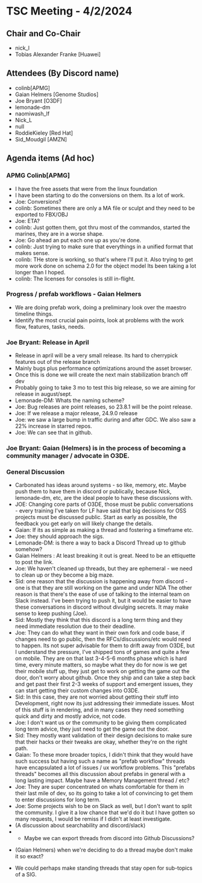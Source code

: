 # TSC Meeting - 4/2/2024

## Chair and Co-Chair
* nick_l
* Tobias Alexander Franke [Huawei]

## Attendees (By Discord name)
* colinb[APMG]
* Gaian Helmers [Genome Studios]
* Joe Bryant [O3DF]
* lemonade-dm
* naomiwash_lf
* Nick_L
* null
* RoddieKieley [Red Hat]
* Sid_Moudgil [AMZN]

## Agenda items (Ad hoc) 

### APMG Colinb[APMG]
* I have the free assets that were from the linux foundation
* I have been starting to do the conversions on them.  Its a lot of work.
* Joe: Conversions?
* colinb: Sometimes there are only a MA file or sculpt and they need to be exported to FBX/OBJ
* Joe:  ETA?
* colinb:  Just gotten them, got thru most of the commandos, started the marines, they are in a worse shape.
* Joe:  Go ahead an put each one up as you're done.
* colinb:  Just trying to make sure that everythings in a unified format that makes sense.
* colinb:  THe store is working, so that's where I'll put it.  Also trying to get more work done on schema 2.0 for the object model
  Its been taking a lot longer than I hoped.
* colinb:  The licenses for consoles is still in-flight.

### Progress / prefab workflows - Gaian Helmers
* We are doing prefab work, doing a preliminary look over the maestro timeline things.
* Identify the most crucial pain points, look at problems with the work flow, features, tasks, needs.

### Joe Bryant:  Release in April
* Release in april will be a very small release.  Its hard to cherrypick features out of the release branch
* Mainly bugs plus performance optimizations around the asset browser.
* Once this is done we will create the next main stabilization branch off dev
* Probably going to take 3 mo to test this big release, so we are aiming for release in august/sept.
* Lemonade-DM: Whats the naming scheme?
* Joe:  Bug releases are point releases, so 23.8.1 will be the point release.
* Joe:  If we release a major release, 24.9.0 release
* Joe:  we saw a large bump in traffic during and after GDC.  We also saw a 22% increase in starred repos.
* Joe:  We can see that in github.

### Joe Bryant:   Gaian (Helmers) is in the process of becoming a community manager / advocate in O3DE.

### General Discussion
* Carbonated has ideas around systems - so like, memory, etc.  Maybe push them to have them in discord or publically,
  because Nick, lemonade-dm, etc, are the ideal people to have these discussions with.
* JOE: Changing core parts of O3DE, those must be public conversations - every training I've taken for LF have said that big decisions for OSS projects must be discussed public.  Start as early as possible, the feedback you get early on will likely change the details.
* Gaian: If its as simple as making a thread and fostering a timeframe etc.  
* Joe:  they should approach the sigs.
* Lemonade-DM: is there a way to back a Discord Thread up to github somehow?
* Gaian Helmers : At least breaking it out is great.  Need to be an ettiquette to post the link.
* Joe:  We haven't cleaned up threads, but they are ephemeral - we need to clean up or they become a big maze.
* Sid: one reason that the discussion is happening away from discord - one is that they are still working on the game and under NDA
  The other reason is that there's the ease of use of talking to the internal team on Slack instead.  I've been trying to push it, 
  but it would be easier to have these conversations in discord without divulging secrets.  It may make sense to keep pushing (Joe).
* Sid: Mostly they think that this discord is a long term thing and they need immediate resolution due to their deadline.
* Joe: They can do what they want in their own fork and code base, if changes need to go public, then the RFCs/discussions/etc would need to happen.  Its not super advisable for them to drift away from O3DE, but I understand the pressure, I've shipped tons of games and quite a few on mobile.  They are on that last 3-4-5-6 months phase which is hard time, every minute matters, so maybe what they do for now is we get their mobile stuff up, they just get to work on getting the game out the door, don't worry about github.  Once they ship and can take a step back and get past their first 2-3 weeks of support and emergent issues, they can start getting their custom changes into O3DE.  
* Sid: In this case, they are not worried about getting their stuff into Development, right now its just addressing their immediate issues.  Most of this stuff is in rendering, and in many cases they need something quick and dirty and mostly advice, not code.
* Joe: I don't want us or the community to be giving them complicated long term advice, they just need to get the game out the door.  
* Sid: They mostly want validation of their design decisions to make sure that their hacks or their tweaks are okay, whether they're on the right path.  
* Gaian: To these more broader topics, I didn't think that they would have such success but having such a name as "prefab workflow" threads have encapsulated a lot of issues / ux workflow problems.  This "prefabs threads" becomes all this discussion about prefabs in general with a long lasting impact.   Maybe have a Memory Management thread / etc?
* Joe: They are super concentrated on whats comfortable for them in their last mile of dev, so its going to take a lot of convincing to get them to enter discussions for long term.
* Joe:  Some projects wish to be on Slack as well, but I don't want to split the community.  I give it a low chance that we'd do it but I have gotten so many requests, I would be remiss if I didn't at least investigate.
* (A discussion about searchability and discord/slack)
*  - Maybe we can export threads from discord into Github Discussions?

- (Gaian Helmers) when we're deciding to do a thread maybe don't make it so exact?
* We could perhaps make standing threads that stay open for sub-topics of a SIG.

